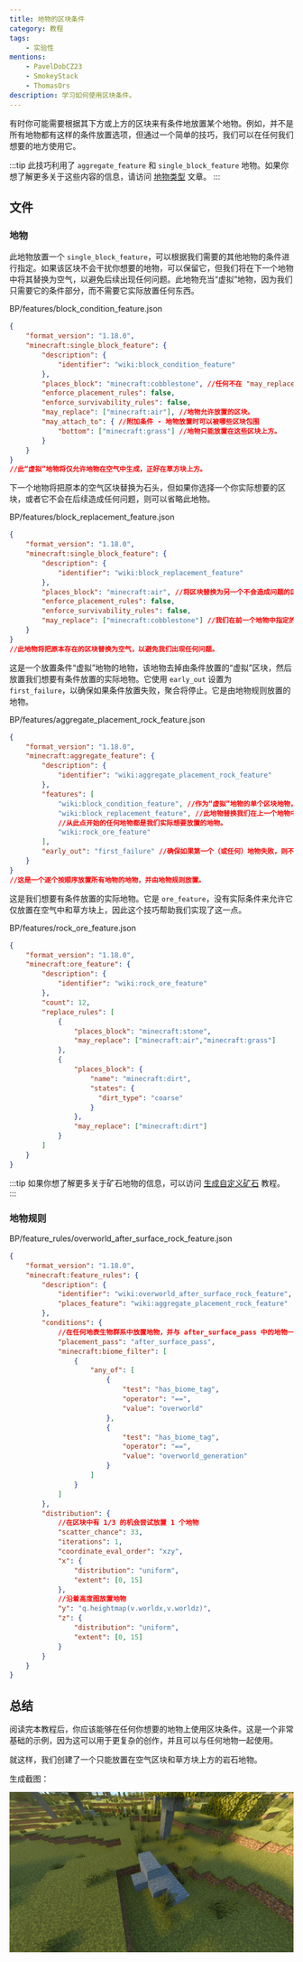 ```yaml
---
title: 地物的区块条件
category: 教程
tags:
    - 实验性
mentions:
    - PavelDobCZ23
    - SmokeyStack
    - ThomasOrs
description: 学习如何使用区块条件。
---
```


有时你可能需要根据其下方或上方的区块来有条件地放置某个地物。例如，并不是所有地物都有这样的条件放置选项，但通过一个简单的技巧，我们可以在任何我们想要的地方使用它。

:::tip
此技巧利用了 `aggregate_feature` 和 `single_block_feature` 地物。如果你想了解更多关于这些内容的信息，请访问 [地物类型](../world-generation/feature-types.md) 文章。
:::

## 文件

### 地物

此地物放置一个 `single_block_feature`，可以根据我们需要的其他地物的条件进行指定。如果该区块不会干扰你想要的地物，可以保留它，但我们将在下一个地物中将其替换为空气，以避免后续出现任何问题。此地物充当“虚拟”地物，因为我们只需要它的条件部分，而不需要它实际放置任何东西。

<CodeHeader>BP/features/block_condition_feature.json</CodeHeader>

```json
{
    "format_version": "1.18.0",
    "minecraft:single_block_feature": {
        "description": {
            "identifier": "wiki:block_condition_feature"
        },
        "places_block": "minecraft:cobblestone", //任何不在 "may_replace" 列表中的区块。
        "enforce_placement_rules": false,
        "enforce_survivability_rules": false,
        "may_replace": ["minecraft:air"], //地物允许放置的区块。
        "may_attach_to": { //附加条件 - 地物放置时可以被哪些区块包围
            "bottom": ["minecraft:grass"] //地物只能放置在这些区块上方。
        }
    }
}
//此“虚拟”地物将仅允许地物在空气中生成，正好在草方块上方。
```

下一个地物将把原本的空气区块替换为石头，但如果你选择一个你实际想要的区块，或者它不会在后续造成任何问题，则可以省略此地物。

<CodeHeader>BP/features/block_replacement_feature.json</CodeHeader>

```json
{
    "format_version": "1.18.0",
    "minecraft:single_block_feature": {
        "description": {
            "identifier": "wiki:block_replacement_feature"
        },
        "places_block": "minecraft:air", //将区块替换为另一个不会造成问题的区块。
        "enforce_placement_rules": false,
        "enforce_survivability_rules": false,
        "may_replace": ["minecraft:cobblestone"] //我们在前一个地物中指定的区块。
    }
}
//此地物将把原本存在的区块替换为空气，以避免我们出现任何问题。
```

这是一个放置条件“虚拟”地物的地物，该地物去掉由条件放置的“虚拟”区块，然后放置我们想要有条件放置的实际地物。它使用 `early_out` 设置为 `first_failure`，以确保如果条件放置失败，聚合将停止。它是由地物规则放置的地物。

<CodeHeader>BP/features/aggregate_placement_rock_feature.json</CodeHeader>

```json
{
    "format_version": "1.18.0",
    "minecraft:aggregate_feature": {
        "description": {
            "identifier": "wiki:aggregate_placement_rock_feature"
        },
        "features": [
            "wiki:block_condition_feature", //作为“虚拟”地物的单个区块地物，用于作为我们的条件。
            "wiki:block_replacement_feature", //此地物替换我们在上一个地物中使用的“虚拟”区块，以避免后续出现任何问题。
            //从此点开始的任何地物都是我们实际想要放置的地物。
            "wiki:rock_ore_feature"
        ],
        "early_out": "first_failure" //确保如果第一个（或任何）地物失败，则不会继续放置列表中的其他内容。
    }
}
//这是一个逐个按顺序放置所有地物的地物，并由地物规则放置。
```

这是我们想要有条件放置的实际地物。它是 `ore_feature`，没有实际条件来允许它仅放置在空气中和草方块上，因此这个技巧帮助我们实现了这一点。

<CodeHeader>BP/features/rock_ore_feature.json</CodeHeader>

```json
{
	"format_version": "1.18.0",
	"minecraft:ore_feature": {
		"description": {
			"identifier": "wiki:rock_ore_feature"
		},
		"count": 12,
		"replace_rules": [
			{
				"places_block": "minecraft:stone",
				"may_replace": ["minecraft:air","minecraft:grass"]
			},
			{
				"places_block": {
                    "name": "minecraft:dirt",
                    "states": {
                      "dirt_type": "coarse"
                    }
                },
				"may_replace": ["minecraft:dirt"]
			}
		]
	}
}
```
:::tip
如果你想了解更多关于矿石地物的信息，可以访问 [生成自定义矿石](../world-generation/custom-ores.md) 教程。
:::

### 地物规则

<CodeHeader>BP/feature_rules/overworld_after_surface_rock_feature.json</CodeHeader>

```json
{
	"format_version": "1.18.0",
	"minecraft:feature_rules": {
		"description": {
			"identifier": "wiki:overworld_after_surface_rock_feature",
			"places_feature": "wiki:aggregate_placement_rock_feature"
		},
		"conditions": {
			//在任何地表生物群系中放置地物，并与 after_surface_pass 中的地物一起放置
			"placement_pass": "after_surface_pass",
			"minecraft:biome_filter": [
				{
					"any_of": [
						{
							"test": "has_biome_tag",
							"operator": "==",
							"value": "overworld"
						},
						{
							"test": "has_biome_tag",
							"operator": "==",
							"value": "overworld_generation"
						}
					]
				}
			]
		},
		"distribution": {
			//在区块中有 1/3 的机会尝试放置 1 个地物
            "scatter_chance": 33,
			"iterations": 1, 
			"coordinate_eval_order": "xzy",
			"x": {
				"distribution": "uniform",
				"extent": [0, 15]
			},
			//沿着高度图放置地物
			"y": "q.heightmap(v.worldx,v.worldz)",
			"z": {
				"distribution": "uniform",
				"extent": [0, 15]
			}
		}
	}
}
```

## 总结

阅读完本教程后，你应该能够在任何你想要的地物上使用区块条件。这是一个非常基础的示例，因为这可以用于更复杂的创作，并且可以与任何地物一起使用。

就这样，我们创建了一个只能放置在空气区块和草方块上方的岩石地物。

生成截图：

![](../assets/images/world-generation/rock_feature.png)